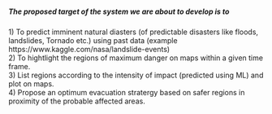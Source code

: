 <h5>
The proposed target of the system we are about to develop is to 
</h5>

<h7>
1) To predict imminent natural diasters (of predictable disasters like floods, landslides, Tornado etc.) using past data (example https://www.kaggle.com/nasa/landslide-events)
<br>
2) To hightlight the regions of maximum danger on maps within a given time frame.
<br>
3) List regions according to the intensity of impact (predicted using ML) and plot on maps.
<br>
4) Propose an optimum evacuation stratergy based on safer regions in proximity of the probable affected areas.
